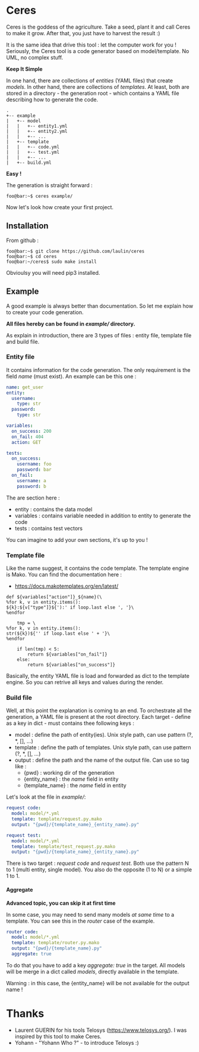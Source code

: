 # Ceres 

Ceres is the goddess of the agriculture. Take a seed, plant it and call Ceres 
to make it grow. After that, you just have to harvest the result :)

It is the same idea that drive this tool : let the computer work for you !
Seriously, the Ceres tool is a code generator based on model/template. 
No UML, no complex stuff.

**Keep It Simple**

In one hand, there are collections of *entities* (YAML files) that create *models*.
In other hand, there are collections of *templates*. At least, both are stored in a
directory - the generation root - which contains a YAML file describing how to 
generate the code. 

```
.
+-- example
|   +-- model
|   |   +-- entity1.yml
|   |   +-- entity2.yml
|   |   +-- ...
|   +-- template
|   |   +-- code.yml
|   |   +-- test.yml
|   |   +-- ...
|   +-- build.yml
```

**Easy !**

The generation is straight forward :

```console
foo@bar:~$ ceres example/ 
```

Now let's look how create your first project.

## Installation

From github :

```console
foo@bar:~$ git clone https://github.com/laulin/ceres
foo@bar:~$ cd ceres
foo@bar:~/ceres$ sudo make install
```

Obvioulsy you will need pip3 installed.

## Example

A good example is always better than documentation. So let me 
explain how to create your code generation.

**All files hereby can be found in *example/* directory.**

As explain in introduction, there are 3 types of files : entity file,
template file and build file.

### Entity file

It contains information for the code generation. The only
requirement is the field *name* (must exist). An example 
can be this one :

```YAML
name: get_user
entity:
  username: 
    type: str
  password: 
    type: str

variables:
  on_success: 200
  on_fail: 404
  action: GET

tests:
  on_success:
    username: foo
    password: bar
  on_fail:
    username: a
    password: b
```

The are section here :

- entity : contains the data model
- variables : contains variable needed in addition to entity to 
    generate the code
- tests : contains test vectors

You can imagine to add your own sections, it's up to you !


### Template file

Like the name suggest, it contains the code template. The template engine is 
Mako. You can find the documentation here :

- https://docs.makotemplates.org/en/latest/

```mako
def ${variables["action"]}_${name}(\
%for k, v in entity.items():
${k}:${v["type"]}${'):' if loop.last else ', '}\
%endfor

    tmp = \
%for k, v in entity.items():
str(${k})${'' if loop.last else ' + '}\
%endfor

    if len(tmp) < 5:
        return ${variables["on_fail"]}
    else:
        return ${variables["on_success"]}
```

Basically, the entity YAML file is load and forwarded as dict to the template
engine. So you can retrive all keys and values during the render. 

### Build file

Well, at this point the explanation is coming to an end. To orchestrate all the 
generation, a YAML file is present at the root directory. Each target - define 
as a key in dict - must contains thee following keys :

- model : define the path of entity(ies). Unix style path, can use pattern (?, *, [], ...)
- template : define the path of templates. Unix style path, can use pattern (?, *, [], ...)
- output : define the path and the name of the output file. Can use so tag like :
    * {pwd} : working dir of the generation
    * {entity_name} : the *name* field in entity
    * {template_name} : the *name* field in entity

Let's look at the file in *example/*: 

```YAML
request code:
  model: model/*.yml
  template: template/request.py.mako
  output: "{pwd}/{template_name}_{entity_name}.py"

request test:
  model: model/*.yml
  template: template/test_request.py.mako
  output: "{pwd}/{template_name}_{entity_name}.py"
```
There is two target : *request code* and *request test*. Both use the pattern
N to 1 (multi entity, single model). You also do the opposite (1 to N) or 
a simple 1 to 1. 

#### Aggregate

**Advanced topic, you can skip it at first time**

In some case, you may need to send many models *at same time* to a template. 
You can see this in the *router* case of the example. 

```yaml
router code:
  model: model/*.yml
  template: template/router.py.mako
  output: "{pwd}/{template_name}.py"
  aggregate: true
```

To do that you have to add a key *aggregate: true* in the target. All 
models will be merge in a dict called *models*, directly available in 
the template. 

Warning : in this case, the {entity_name} will be not available for
the output name !

# Thanks

- Laurent GUERIN for his tools Telosys (https://www.telosys.org/). I was 
  inspired by this tool to make Ceres.
- Yohann - "Yohann Who ?" - to introduce Telosys :)

